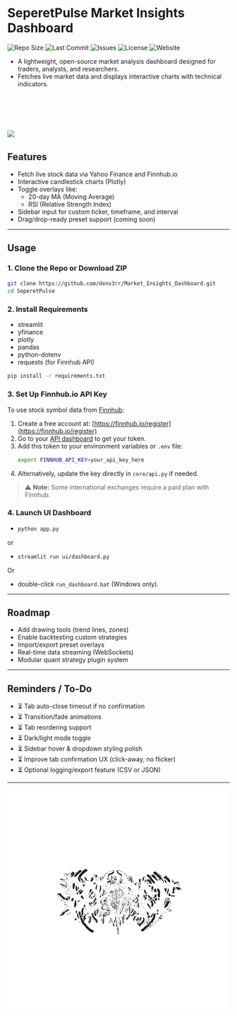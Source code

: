 # SeperetPulse Market Insights Dashboard

![Repo Size](https://img.shields.io/github/repo-size/denv3rr/Market_Insights_Dashboard)
![Last Commit](https://img.shields.io/github/last-commit/denv3rr/Market_Insights_Dashboard)
![Issues](https://img.shields.io/github/issues/denv3rr/Market_Insights_Dashboard)
![License](https://img.shields.io/github/license/denv3rr/Market_Insights_Dashboard)
![Website](https://img.shields.io/website?url=https%3A%2F%2Fseperet.com&label=seperet.com)

- A lightweight, open-source market analysis dashboard designed for traders, analysts, and researchers.
- Fetches live market data and displays interactive charts with technical indicators.

<br></br>
<br></br>

<img src="https://user-images.githubusercontent.com/74038190/212284100-561aa473-3905-4a80-b561-0d28506553ee.gif">

## Features

- Fetch live stock data via Yahoo Finance and Finnhub.io
- Interactive candlestick charts (Plotly)
- Toggle overlays like:
  - 20-day MA (Moving Average)
  - RSI (Relative Strength Index)
- Sidebar input for custom ticker, timeframe, and interval
- Drag/drop-ready preset support (coming soon)

---

## Usage

### 1. Clone the Repo or Download ZIP

```bash
git clone https://github.com/denv3rr/Market_Insights_Dashboard.git
cd SeperetPulse
```

### 2. Install Requirements

- streamlit  
- yfinance  
- plotly  
- pandas
- python-dotenv  
- requests (for Finnhub API)

```bash
pip install -r requirements.txt
```

### 3. Set Up Finnhub.io API Key

To use stock symbol data from [Finnhub](https://finnhub.io):

1. Create a free account at: [https://finnhub.io/register](https://finnhub.io/register)
2. Go to your [API dashboard](https://finnhub.io/dashboard) to get your token.
3. Add this token to your environment variables or `.env` file:
    ```bash
    export FINNHUB_API_KEY=your_api_key_here
    ```
4. Alternatively, update the key directly in `core/api.py` if needed.

> ⚠️ **Note:** Some international exchanges require a paid plan with Finnhub.

### 4. Launch UI Dashboard

- ```bash
  python app.py
  ```

or

- ```bash
  streamlit run ui/dashboard.py
  ```

Or

- double-click `run_dashboard.bat` (Windows only).

---

## Roadmap

- Add drawing tools (trend lines, zones)
- Enable backtesting custom strategies
- Import/export preset overlays
- Real-time data streaming (WebSockets)
- Modular quant strategy plugin system

---

## Reminders / To-Do

- ⏳ Tab auto-close timeout if no confirmation
- ⏳ Transition/fade animations
- ⏳ Tab reordering support
- ⏳ Dark/light mode toggle
- ⏳ Sidebar hover & dropdown styling polish
- ⏳ Improve tab confirmation UX (click-away, no flicker)
- ⏳ Optional logging/export feature (CSV or JSON)

---

<div align="center">
  <a href="https://seperet.com">
    <img src="https://github.com/denv3rr/denv3rr/blob/main/Seperet_Slam_White.gif"/>
  </a>
</div>
